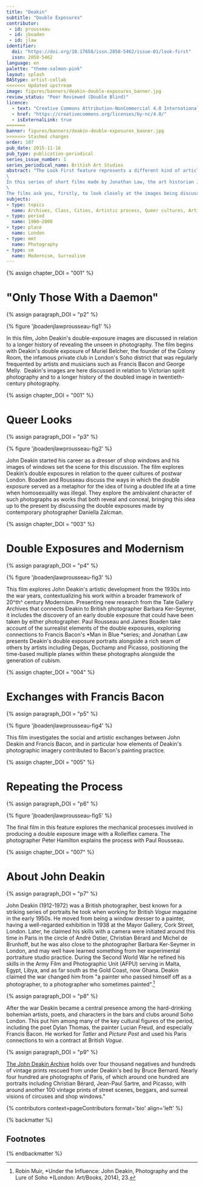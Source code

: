 ```yaml
---
title: "Deakin"
subtitle: "Double Exposures"
contributor: 
 - id: prousseau
 - id: jboaden
 - id: jlaw
identifier:
  doi: "https://doi.org/10.17658/issn.2058-5462/issue-01/look-first"
  issn: 2058-5462
language: en
palette: "theme-salmon-pink"
layout: splash
BAStype: artist-collab
<<<<<<< Updated upstream
image: figures/banners/deakin-double-exposures_banner.jpg
review_status: "Peer Reviewed (Double Blind)"
licence:
  - text: "Creative Commons Attribution-NonCommercial 4.0 International (CC BY-NC 4.0)"
  - href: "https://creativecommons.org/licenses/by-nc/4.0/"
  - isExternalLink: true
=======
banner: figures/banners/deakin-double-exposures_banner.jpg
>>>>>>> Stashed changes
order: 107
pub_date: 2015-11-16
pub_type: publication-periodical
series_issue_number: 1
series_periodical_name: British Art Studies
abstract: "The Look First feature represents a different kind of article to its companions in *British Art Studies*; one that is pre-eminently visual and necessarily collaborative, and that is made possible by the digital format of the journal.
\
In this series of short films made by Jonathan Law, the art historian James Boaden, and the curator of The John Deakin Archive, Paul Rousseau, discuss the double-exposure images made by the photographer John Deakin (1912-1972) in the 1950s and 1960s.
\
The films ask you, firstly, to look closely at the images being discussed. Each one begins with a sustained and intense shot of a single image before opening up to a wide-ranging discussion about Deakin, double exposures, and photography."
subjects:
- type: topics
  name: Archives, Class, Cities, Artistic process, Queer cultures, Artistic collaboration, Networks
- type: period
  name: 1900–2000
- type: place
  name: London
- type: mmt
  name: Photography
- type: sm
  name: Modernism, Surrealism
---
```


{% assign chapter_DOI = "001" %}

# "Only Those With a Daemon"

{% assign paragraph_DOI = "p2" %}

{% figure 'jboadenjlawprousseau-fig1' %}

In this film, John Deakin's double-exposure images are discussed in relation to a longer history of revealing the unseen in photography. The film begins with Deakin's double exposure of Muriel Belcher, the founder of the Colony Room, the infamous private club in London's Soho district that was regularly frequented by artists and musicians such as Francis Bacon and George Melly.  Deakin's images are here discussed in relation to Victorian spirit photography and to a longer history of the doubled image in twentieth-century photography.

{% assign chapter_DOI = "001" %}

# Queer Looks

{% assign paragraph_DOI = "p3" %}

{% figure 'jboadenjlawprousseau-fig2' %}

John Deakin started his career as a dresser of shop windows and his images of windows set the scene for this discussion. The film explores Deakin’s double exposures in relation to the queer cultures of postwar London. Boaden and Rousseau discuss the ways in which the double exposure served as a metaphor for the idea of living a doubled life at a time when homosexuality was illegal. They explore the ambivalent character of such photographs as works that both reveal and conceal, bringing this idea up to the present by discussing the double exposures made by contemporary photographer Daniella Zalcman.

{% assign chapter_DOI = "003" %}

# Double Exposures and Modernism

{% assign paragraph_DOI = "p4" %}

{% figure 'jboadenjlawprousseau-fig3' %}

This film explores John Deakin's artistic development from the 1930s into the war years, contextualizing his work within a broader framework of 20^th^ century Modernism. Presenting new research from the Tate Gallery Archives that connects Deakin to British photographer Barbara Ker-Seymer, it includes the discovery of an early double exposure that could have been taken by either photographer. Paul Rousseau and James Boaden take account of the surrealist elements of the double exposures, exploring connections to Francis Bacon's *Man in Blue *series; and Jonathan Law presents Deakin's double exposure portraits alongside a rich seam of others by artists including Degas, Duchamp and Picasso, positioning the time-based multiple planes within these photographs alongside the generation of cubism.

{% assign chapter_DOI = "004" %}

# Exchanges with Francis Bacon

{% assign paragraph_DOI = "p5" %}

{% figure 'jboadenjlawprousseau-fig4' %}

This film investigates the social and artistic exchanges between John Deakin and Francis Bacon, and in particular how elements of Deakin\'s photographic imagery contributed to Bacon\'s painting practice.

{% assign chapter_DOI = "005" %}

# Repeating the Process

{% assign paragraph_DOI = "p6" %}

{% figure 'jboadenjlawprousseau-fig5' %}

The final film in this feature explores the mechanical processes involved in producing a double exposure image with a Rolleiflex camera. The photographer Peter Hamilton explains the process with Paul Rousseau.

{% assign chapter_DOI = "007" %}

# About John Deakin

{% assign paragraph_DOI = "p7" %}

John Deakin (1912-1972) was a British photographer, best known for a striking series of portraits he took when working for British *Vogue* magazine in the early 1950s. He moved from being a window dresser to a painter, having a well-regarded exhibition in 1938 at the Mayor Gallery, Cork Street, London. Later, he claimed his skills with a camera were initiated around this time in Paris in the circle of André Ostier, Christian Bérard and Michel de Brunhoff, but he was also close to the photographer Barbara Ker-Seymer in London, and may well have learned something from her experimental portraiture studio practice. During the Second World War he refined his skills in the Army Film and Photographic Unit (AFPU) serving in Malta, Egypt, Libya, and as far south as the Gold Coast, now Ghana. Deakin claimed the war changed him from "a painter who passed himself off as a photographer, to a photographer who sometimes painted".[^1]

{% assign paragraph_DOI = "p8" %}

After the war Deakin became a central presence among the hard-drinking bohemian artists, poets, and characters in the bars and clubs around Soho London. This put him among many of the key cultural figures of the period, including the poet Dylan Thomas, the painter Lucian Freud, and especially Francis Bacon. He worked for *Tatler* and *Picture Post* and used his Paris connections to win a contract at British *Vogue*.

{% assign paragraph_DOI = "p9" %}

[The John Deakin Archive](http://thejohndeakinarchive.co.uk) holds over four thousand negatives and hundreds of vintage prints rescued from under Deakin's bed by Bruce Bernard. Nearly four hundred are photographs of Paris, of which around one hundred are portraits including Christian Bérard, Jean-Paul Sartre, and Picasso, with around another 100 vintage prints of street scenes, beggars, and surreal visions of circuses and shop windows."

{% contributors context=pageContributors format='bio' align='left' %}

{% backmatter %}

## Footnotes

[^1]: Robin Muir, *Under the Influence: John Deakin, Photography and the Lure of Soho *(London: Art/Books, 2014), 23.

{% endbackmatter %}